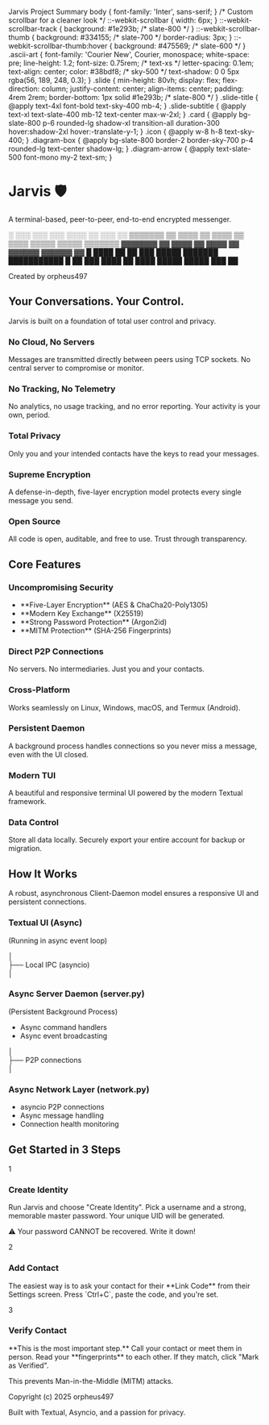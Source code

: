   Jarvis Project Summary  body { font-family: 'Inter', sans-serif; } /\* Custom scrollbar for a cleaner look \*/ ::-webkit-scrollbar { width: 6px; } ::-webkit-scrollbar-track { background: #1e293b; /\* slate-800 \*/ } ::-webkit-scrollbar-thumb { background: #334155; /\* slate-700 \*/ border-radius: 3px; } ::-webkit-scrollbar-thumb:hover { background: #475569; /\* slate-600 \*/ } .ascii-art { font-family: 'Courier New', Courier, monospace; white-space: pre; line-height: 1.2; font-size: 0.75rem; /\* text-xs \*/ letter-spacing: 0.1em; text-align: center; color: #38bdf8; /\* sky-500 \*/ text-shadow: 0 0 5px rgba(56, 189, 248, 0.3); } .slide { min-height: 80vh; display: flex; flex-direction: column; justify-content: center; align-items: center; padding: 4rem 2rem; border-bottom: 1px solid #1e293b; /\* slate-800 \*/ } .slide-title { @apply text-4xl font-bold text-sky-400 mb-4; } .slide-subtitle { @apply text-xl text-slate-400 mb-12 text-center max-w-2xl; } .card { @apply bg-slate-800 p-6 rounded-lg shadow-xl transition-all duration-300 hover:shadow-2xl hover:-translate-y-1; } .icon { @apply w-8 h-8 text-sky-400; } .diagram-box { @apply bg-slate-800 border-2 border-sky-700 p-4 rounded-lg text-center shadow-lg; } .diagram-arrow { @apply text-slate-500 font-mono my-2 text-sm; }

Jarvis 🛡️
==========

A terminal-based, peer-to-peer, end-to-end encrypted messenger.

░        ░░░      ░░░       ░░░  ░░░░  ░░        ░░░      ░░
▒▒▒▒▒▒▒  ▒▒  ▒▒▒▒  ▒▒  ▒▒▒▒  ▒▒  ▒▒▒▒  ▒▒▒▒▒  ▒▒▒▒▒  ▒▒▒▒▒▒▒
▓▓▓▓▓▓▓  ▓▓  ▓▓▓▓  ▓▓       ▓▓▓▓  ▓▓  ▓▓▓▓▓▓  ▓▓▓▓▓▓      ▓▓
█  ████  ██        ██  ███  █████    ███████  ███████████  █
██      ███  ████  ██  ████  █████  █████        ███      ██

Created by orpheus497

Your Conversations. Your Control.
---------------------------------

Jarvis is built on a foundation of total user control and privacy.

### No Cloud, No Servers

Messages are transmitted directly between peers using TCP sockets. No central server to compromise or monitor.

### No Tracking, No Telemetry

No analytics, no usage tracking, and no error reporting. Your activity is your own, period.

### Total Privacy

Only you and your intended contacts have the keys to read your messages.

### Supreme Encryption

A defense-in-depth, five-layer encryption model protects every single message you send.

### Open Source

All code is open, auditable, and free to use. Trust through transparency.

Core Features
-------------

### Uncompromising Security

*   \*\*Five-Layer Encryption\*\* (AES & ChaCha20-Poly1305)
*   \*\*Modern Key Exchange\*\* (X25519)
*   \*\*Strong Password Protection\*\* (Argon2id)
*   \*\*MITM Protection\*\* (SHA-256 Fingerprints)

### Direct P2P Connections

No servers. No intermediaries. Just you and your contacts.

### Cross-Platform

Works seamlessly on Linux, Windows, macOS, and Termux (Android).

### Persistent Daemon

A background process handles connections so you never miss a message, even with the UI closed.

### Modern TUI

A beautiful and responsive terminal UI powered by the modern Textual framework.

### Data Control

Store all data locally. Securely export your entire account for backup or migration.

How It Works
------------

A robust, asynchronous Client-Daemon model ensures a responsive UI and persistent connections.

### Textual UI (Async)

(Running in async event loop)

│  
├── Local IPC (asyncio)  
│

### Async Server Daemon (server.py)

(Persistent Background Process)

*   Async command handlers
*   Async event broadcasting

│  
├── P2P connections  
│

### Async Network Layer (network.py)

*   asyncio P2P connections
*   Async message handling
*   Connection health monitoring

Get Started in 3 Steps
----------------------

1

### Create Identity

Run Jarvis and choose "Create Identity". Pick a username and a strong, memorable master password. Your unique UID will be generated.

⚠️ Your password CANNOT be recovered. Write it down!

2

### Add Contact

The easiest way is to ask your contact for their \*\*Link Code\*\* from their Settings screen. Press \`Ctrl+C\`, paste the code, and you're set.

3

### Verify Contact

\*\*This is the most important step.\*\* Call your contact or meet them in person. Read your \*\*fingerprints\*\* to each other. If they match, click "Mark as Verified".

This prevents Man-in-the-Middle (MITM) attacks.

Copyright (c) 2025 orpheus497

Built with Textual, Asyncio, and a passion for privacy.
